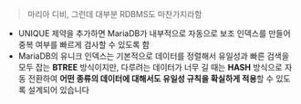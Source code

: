 > 마리아 디비, 그런데 대부분 RDBMS도 마찬가지라함

- UNIQUE 제약을 추가하면 MariaDB가 내부적으로 자동으로 보조 인덱스를 만들어 중복 여부를 빠르게 검사할 수 있도록 함
- MariaDB의 유니크 인덱스는 기본적으로 데이터를 정렬해서 유일성과 빠른 검색을 모두 잡는 **BTREE** 방식이지만, 다루려는 데이터가 너무 길 때는 **HASH** 방식으로 자동 전환하여 **어떤 종류의 데이터에 대해서도 유일성 규칙을 확실하게 적용**할 수 있도록 설계되어 있습니다
